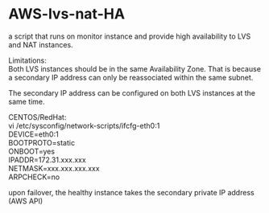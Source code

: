 # AWS-lvs-nat-HA

a script that runs on monitor instance and provide high availability to LVS and NAT instances.

Limitations: <br />
Both LVS instances should be in the same Availability Zone. That is because a secondary IP address can only be reassociated within the same subnet.


The secondary IP address can be configured on both LVS instances at the same time.

CENTOS/RedHat: <br />
vi /etc/sysconfig/network-scripts/ifcfg-eth0:1 <br />
DEVICE=eth0:1 <br />
BOOTPROTO=static <br />
ONBOOT=yes <br />
IPADDR=172.31.xxx.xxx <br />
NETMASK=xxx.xxx.xxx.xxx <br />
ARPCHECK=no


upon failover, the healthy instance takes the secondary private IP address (AWS API)
